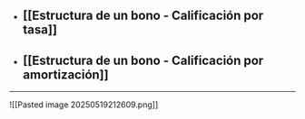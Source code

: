 - ## [[Estructura de un bono - Calificación por tasa]]
- ## [[Estructura de un bono - Calificación por amortización]]

---

![[Pasted image 20250519212609.png]]